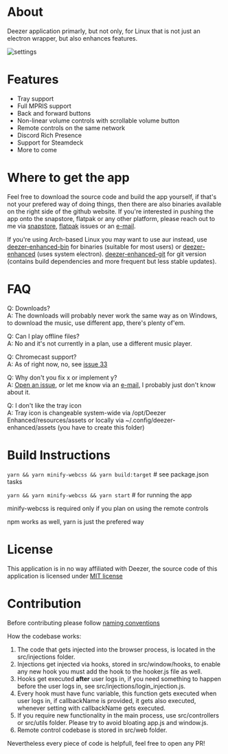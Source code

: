 # About

Deezer application primarly, but not only, for Linux that is not just an electron wrapper, but also enhances features.

![settings](https://user-images.githubusercontent.com/25201406/182014977-0dddd224-27ba-41cd-912c-0e11738293cc.png)

# Features

- Tray support
- Full MPRIS support
- Back and forward buttons
- Non-linear volume controls with scrollable volume button
- Remote controls on the same network
- Discord Rich Presence
- Support for Steamdeck
- More to come

# Where to get the app

Feel free to download the source code and build the app yourself, if that's not your prefered way of doing things, then there are also binaries available on the right side of the github website. If you're interested in pushing the app onto the snapstore, flatpak or any other platform, please reach out to me via [snapstore](https://github.com/duzda/deezer-enhanced/issues/21), [flatpak](https://github.com/duzda/deezer-enhanced/issues/22) issues or an [e-mail](https://github.com/duzda).

If you're using Arch-based Linux you may want to use aur instead, use [deezer-enhanced-bin](https://aur.archlinux.org/packages/deezer-enhanced-bin/) for binaries (suitable for most users) or [deezer-enhanced](https://aur.archlinux.org/packages/deezer-enhanced) (uses system electron). [deezer-enhanced-git](https://aur.archlinux.org/packages/deezer-enhanced-git/) for git version (contains build dependencies and more frequent but less stable updates).

# FAQ

Q: Downloads?  
A: The downloads will probably never work the same way as on Windows, to download the music, use different app, there's plenty of'em.

Q: Can I play offline files?  
A: No and it's not currently in a plan, use a different music player.  

Q: Chromecast support?  
A: As of right now, no, see [issue 33](https://github.com/duzda/deezer-enhanced/issues/33)

Q: Why don't you fix x or implement y?  
A: [Open an issue](https://github.com/duzda/deezer-enhanced/issues/new), or let me know via an [e-mail](https://github.com/duzda), I probably just don't know about it.

Q: I don't like the tray icon  
A: Tray icon is changeable system-wide via /opt/Deezer Enhanced/resources/assets or locally via ~/.config/deezer-enhanced/assets (you have to create this folder)  

# Build Instructions

`yarn && yarn minify-webcss && yarn build:target` # see package.json tasks

`yarn && yarn minify-webcss && yarn start` # for running the app

minify-webcss is required only if you plan on using the remote controls

npm works as well, yarn is just the prefered way

# License

This application is in no way affiliated with Deezer, the source code of this application is licensed under [MIT license](LICENSE)

# Contribution

Before contributing please follow [naming conventions](https://www.w3schools.com/js/js_conventions.asp)  

How the codebase works:

1. The code that gets injected into the browser process, is located in the src/injections folder.
2. Injections get injected via hooks, stored in src/window/hooks, to enable any new hook you must add the hook to the hooker.js file as well.
3. Hooks get executed **after** user logs in, if you need something to happen before the user logs in, see src/injections/login_injection.js.
4. Every hook must have func variable, this function gets executed when user logs in, if callbackName is provided, it gets also executed, whenever setting with callbackName gets executed.
5. If you require new functionality in the main process, use src/controllers or src/utils folder. Please try to avoid bloating app.js and window.js.
6. Remote control codebase is stored in src/web folder.

Nevertheless every piece of code is helpfull, feel free to open any PR!